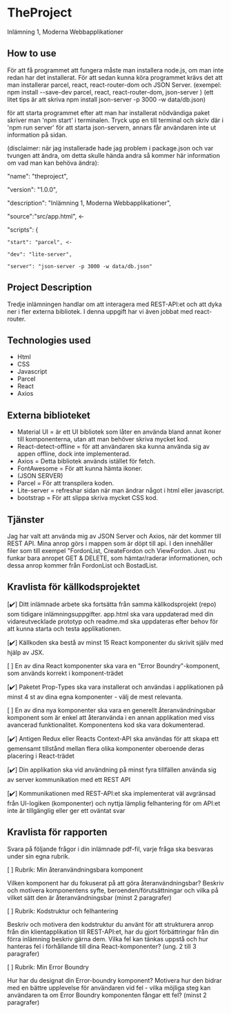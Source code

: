 # TheProject

Inlämning 1, Moderna Webbapplikationer

## How to use

För att få programmet att fungera måste man installera node.js, om man inte redan har det installerat. För att sedan kunna köra programmet krävs det att man installerar parcel, react, react-router-dom och JSON Server.
(exempel: npm install --save-dev parcel, react, react-router-dom, json-server )
(ett litet tips är att skriva npm install json-server -p 3000 -w data/db.json)

för att starta programmet efter att man har installerat nödvändiga paket skriver man 'npm start' i terminalen. Tryck upp en till terminal och skriv där i 'npm run server' för att starta json-servern, annars får användaren inte ut information på sidan.

(disclaimer: när jag installerade hade jag problem i package.json och var tvungen att ändra, om detta skulle hända andra så kommer här information om vad man kan behöva ändra):

"name": "theproject",

"version": "1.0.0",

"description": "Inlämning 1, Moderna Webbapplikationer",

"source":"src/app.html", <-

"scripts": {

    "start": "parcel", <-

    "dev": "lite-server",

    "server": "json-server -p 3000 -w data/db.json"

## Project Description

Tredje inlämningen handlar om att interagera med REST-API:et och att dyka ner i fler externa bibliotek. I denna uppgift har vi även jobbat med react-router.

## Technologies used

- Html
- CSS
- Javascript
- Parcel
- React
- Axios

## Externa biblioteket

- Material UI = är ett UI bibliotek som låter en använda bland annat ikoner till komponenterna, utan att man behöver skriva mycket kod.
- React-detect-offline = för att användaren ska kunna använda sig av appen offline, dock inte implementerad.
- Axios = Detta bibliotek används istället för fetch.
- FontAwesome = För att kunna hämta ikoner.
- (JSON SERVER)
- Parcel = För att transpilera koden.
- Lite-server = refreshar sidan när man ändrar något i html eller javascript.
- bootstrap = För att slippa skriva mycket CSS kod.

## Tjänster

Jag har valt att använda mig av JSON Server och Axios, när det kommer till REST API. Mina anrop görs i mappen som är döpt till api. I den innehåller filer som till exempel "FordonList, CreateFordon och ViewFordon. Just nu funkar bara anropet GET & DELETE, som hämtar/raderar informationen, och dessa anrop kommer från FordonList och BostadList.

## Kravlista för källkodsprojektet

[:heavy_check_mark:] Ditt inlämnade arbete ska fortsätta från samma källkodsprojekt (repo) som tidigare inlämningsuppgifter. app.html ska vara uppdaterad med din vidareutvecklade prototyp och readme.md ska uppdateras efter behov för att kunna starta och testa applikationen.

[:heavy_check_mark:] Källkoden ska bestå av minst 15 React komponenter du skrivit själv med hjälp av JSX.

[ ] En av dina React komponenter ska vara en "Error Boundry"-komponent, som används korrekt i komponent-trädet

[:heavy_check_mark:] Paketet Prop-Types ska vara installerat och användas i applikationen på minst 4 st av dina egna komponenter - välj de mest relevanta.

[ ] En av dina nya komponenter ska vara en generellt återanvändningsbar komponent som är enkel att återanvända i en annan applikation med viss avancerad funktionalitet. Komponentens kod ska vara dokumenterad.

[:heavy_check_mark:] Antigen Redux eller Reacts Context-API ska användas för att skapa ett gemensamt tillstånd mellan flera olika komponenter oberoende deras placering i React-trädet

[:heavy_check_mark:] Din applikation ska vid användning på minst fyra tillfällen använda sig av server kommunikation med ett REST API

[:heavy_check_mark:] Kommunikationen med REST-API:et ska implementerat väl avgränsad från UI-logiken (komponenter) och nyttja lämplig felhantering för om API:et inte är tillgänglig eller ger ett oväntat svar

## Kravlista för rapporten

Svara på följande frågor i din inlämnade pdf-fil, varje fråga ska besvaras under sin egna rubrik.

[ ] Rubrik: Min återanvändningsbara komponent

Vilken komponent har du fokuserat på att göra återanvändningsbar? Beskriv och motivera komponentens syfte, beroenden/förutsättningar och vilka på vilket sätt den är återanvändningsbar (minst 2 paragrafer)

[ ] Rubrik: Kodstruktur och felhantering

Beskriv och motivera den kodstruktur du använt för att strukturera anrop från din klientapplikation till REST-API:et, har du gjort förbättringar från din förra inlämning beskriv gärna dem. Vilka fel kan tänkas uppstå och hur hanteras fel i förhållande till dina React-komponenter? (ung. 2 till 3 paragrafer)

[ ] Rubrik: Min Error Boundry

Hur har du designat din Error-boundry komponent? Motivera hur den bidrar med en bättre upplevelse för användaren vid fel - vilka möjliga steg kan användaren ta om Error Boundry komponenten fångar ett fel? (minst 2 paragrafer)
